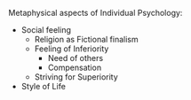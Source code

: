 Metaphysical aspects of Individual Psychology:
- Social feeling
	- Religion as Fictional finalism
	- Feeling of Inferiority
		- Need of others
		- Compensation
	- Striving for Superiority
- Style of Life